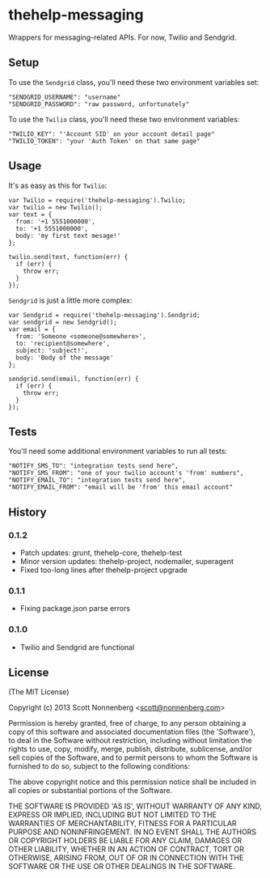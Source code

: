 # thehelp-messaging

Wrappers for messaging-related APIs. For now, Twilio and Sendgrid.

## Setup

To use the `Sendgrid` class, you'll need these two environment variables set:

    "SENDGRID_USERNAME": "username"
    "SENDGRID_PASSWORD": "raw password, unfortunately"

To use the `Twilio` class, you'll need these two environment variables:

    "TWILIO_KEY": "'Account SID' on your account detail page"
    "TWILIO_TOKEN": "your 'Auth Token' on that same page"

## Usage

It's as easy as this for `Twilio`:

    var Twilio = require('thehelp-messaging').Twilio;
    var twilio = new Twilio();
    var text = {
      from: '+1 5551000000',
      to: '+1 5551000000',
      body: 'my first text mesage!'
    };

    twilio.send(text, function(err) {
      if (err) {
        throw err;
      }
    });

`Sendgrid` is just a little more complex:

    var Sendgrid = require('thehelp-messaging').Sendgrid;
    var sendgrid = new Sendgrid();
    var email = {
      from: 'Someone <someone@somewhere>',
      to: 'recipient@somewhere',
      subject: 'subject!',
      body: 'Body of the message'
    };

    sendgrid.send(email, function(err) {
      if (err) {
        throw err;
      }
    });

## Tests

You'll need some additional environment variables to run all tests:

    "NOTIFY_SMS_TO": "integration tests send here",
    "NOTIFY_SMS_FROM": "one of your twilio account's 'from' numbers",
    "NOTIFY_EMAIL_TO": "integration tests send here",
    "NOTIFY_EMAIL_FROM": "email will be 'from' this email account"

## History

### 0.1.2

* Patch updates: grunt, thehelp-core, thehelp-test
* Minor version updates: thehelp-project, nodemailer, superagent
* Fixed too-long lines after thehelp-project upgrade

### 0.1.1

* Fixing package.json parse errors

### 0.1.0

* Twilio and Sendgrid are functional

## License

(The MIT License)

Copyright (c) 2013 Scott Nonnenberg &lt;scott@nonnenberg.com&gt;

Permission is hereby granted, free of charge, to any person obtaining
a copy of this software and associated documentation files (the
'Software'), to deal in the Software without restriction, including
without limitation the rights to use, copy, modify, merge, publish,
distribute, sublicense, and/or sell copies of the Software, and to
permit persons to whom the Software is furnished to do so, subject to
the following conditions:

The above copyright notice and this permission notice shall be
included in all copies or substantial portions of the Software.

THE SOFTWARE IS PROVIDED 'AS IS', WITHOUT WARRANTY OF ANY KIND,
EXPRESS OR IMPLIED, INCLUDING BUT NOT LIMITED TO THE WARRANTIES OF
MERCHANTABILITY, FITNESS FOR A PARTICULAR PURPOSE AND NONINFRINGEMENT.
IN NO EVENT SHALL THE AUTHORS OR COPYRIGHT HOLDERS BE LIABLE FOR ANY
CLAIM, DAMAGES OR OTHER LIABILITY, WHETHER IN AN ACTION OF CONTRACT,
TORT OR OTHERWISE, ARISING FROM, OUT OF OR IN CONNECTION WITH THE
SOFTWARE OR THE USE OR OTHER DEALINGS IN THE SOFTWARE.
